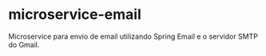 # microservice-email
Microservice para envio de email utilizando Spring Email e o servidor SMTP do Gmail.
